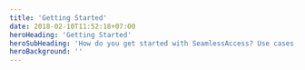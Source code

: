 ```yaml
---
title: 'Getting Started'
date: 2018-02-10T11:52:18+07:00
heroHeading: 'Getting Started'
heroSubHeading: 'How do you get started with SeamlessAccess? Use cases, implementation plans, resources and more!'
heroBackground: ''
---
```

